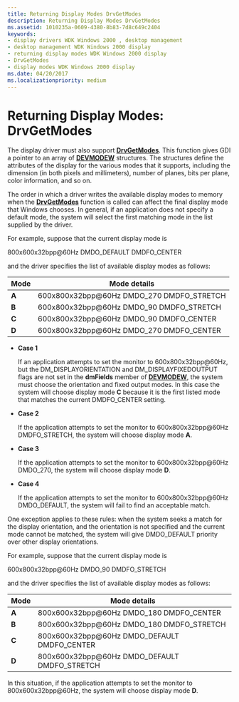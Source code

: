 ```yaml
---
title: Returning Display Modes DrvGetModes
description: Returning Display Modes DrvGetModes
ms.assetid: 1010235a-0609-4380-8b83-7d8c649c2404
keywords:
- display drivers WDK Windows 2000 , desktop management
- desktop management WDK Windows 2000 display
- returning display modes WDK Windows 2000 display
- DrvGetModes
- display modes WDK Windows 2000 display
ms.date: 04/20/2017
ms.localizationpriority: medium
---
```


# Returning Display Modes: DrvGetModes

The display driver must also support [**DrvGetModes**](/windows/win32/api/winddi/nf-winddi-drvgetmodes). This function gives GDI a pointer to an array of [**DEVMODEW**](/windows/win32/api/wingdi/ns-wingdi-devmodew) structures. The structures define the attributes of the display for the various modes that it supports, including the dimension (in both pixels and millimeters), number of planes, bits per plane, color information, and so on.

The order in which a driver writes the available display modes to memory when the [**DrvGetModes**](/windows/win32/api/winddi/nf-winddi-drvgetmodes) function is called can affect the final display mode that Windows chooses. In general, if an application does not specify a default mode, the system will select the first matching mode in the list supplied by the driver.

For example, suppose that the current display mode is

800x600x32bpp@60Hz DMDO_DEFAULT DMDFO_CENTER

and the driver specifies the list of available display modes as follows:

| Mode | Mode details |
| ---- | ------------ |
| **A** | 600x800x32bpp@60Hz DMDO_270 DMDFO_STRETCH |
| **B** | 600x800x32bpp@60Hz DMDO_90 DMDFO_STRETCH |
| **C** | 600x800x32bpp@60Hz DMDO_90 DMDFO_CENTER |
| **D** | 600x800x32bpp@60Hz DMDO_270 DMDFO_CENTER |

* **Case 1**

  If an application attempts to set the monitor to 600x800x32bpp@60Hz, but the DM_DISPLAYORIENTATION and DM_DISPLAYFIXEDOUTPUT flags are not set in the **dmFields** member of [**DEVMODEW**](/windows/win32/api/wingdi/ns-wingdi-devmodew), the system must choose the orientation and fixed output modes. In this case the system will choose display mode **C** because it is the first listed mode that matches the current DMDFO_CENTER setting.

* **Case 2**

  If the application attempts to set the monitor to 600x800x32bpp@60Hz DMDFO_STRETCH, the system will choose display mode **A**.

* **Case 3**

  If the application attempts to set the monitor to 600x800x32bpp@60Hz DMDO_270, the system will choose display mode **D**.

* **Case 4**

  If the application attempts to set the monitor to 600x800x32bpp@60Hz DMDO_DEFAULT, the system will fail to find an acceptable match.

One exception applies to these rules: when the system seeks a match for the display orientation, and the orientation is not specified and the current mode cannot be matched, the system will give DMDO_DEFAULT priority over other display orientations.

For example, suppose that the current display mode is

600x800x32bpp@60Hz DMDO_90 DMDFO_STRETCH

and the driver specifies the list of available display modes as follows:

| Mode | Mode details |
| ---- | ------------ |
| **A** | 800x600x32bpp@60Hz DMDO_180 DMDFO_CENTER |
| **B** | 800x600x32bpp@60Hz DMDO_180 DMDFO_STRETCH |
| **C** | 800x600x32bpp@60Hz DMDO_DEFAULT DMDFO_CENTER |
| **D** | 800x600x32bpp@60Hz DMDO_DEFAULT DMDFO_STRETCH |

In this situation, if the application attempts to set the monitor to 800x600x32bpp@60Hz, the system will choose display mode **D**.
